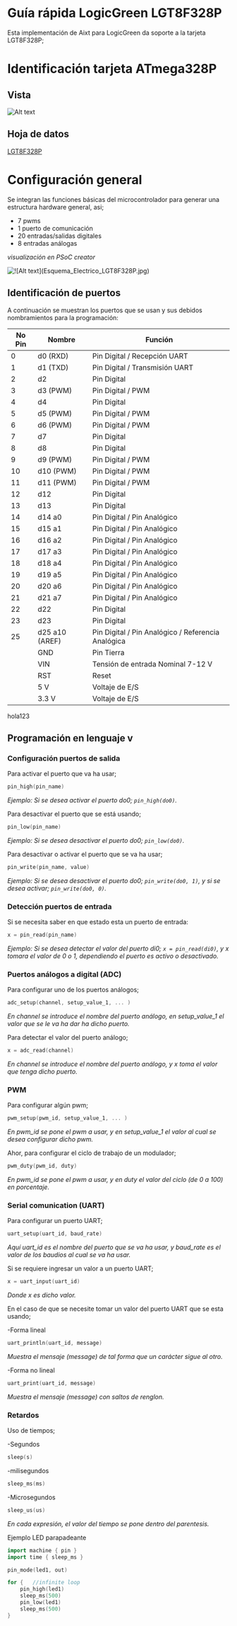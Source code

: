 # Guía rápida LogicGreen LGT8F328P
Esta implementación de Aixt para LogicGreen da soporte a la tarjeta LGT8F328P; 


# Identificación tarjeta ATmega328P

## Vista
![Alt text](Imagenes/LGT8F328P/LGT8F328P.jpg)

## Hoja de datos
[LGT8F328P](https://wolles-elektronikkiste.de/en/lgt8f328p-lqfp32-boards)




# Configuración general

Se integran las funciones básicas del microcontrolador para generar una estructura hardware general, asi;

- 7 pwms
- 1 puerto de comunicación
- 20 entradas/salidas digitales 
- 8 entradas análogas

*visualización en PSoC creator*

![!\[Alt text\](Esquema_Electrico_LGT8F328P.jpg)](Imagenes/LGT8F328P/Esquema_Electrico_LGT8F328P.jpg)

## Identificación de puertos
A continuación se muestran los puertos que se usan y sus debidos nombramientos para la programación: 

No Pin| Nombre |Función  |
----|----------|--------------|
0   |d0   (RXD) |Pin Digital / Recepción UART|
1   |d1   (TXD) |Pin Digital / Transmisión UART| 
2   |d2      |Pin Digital| 
3   |d3   (PWM) |Pin Digital / PWM|
4   |d4      |Pin Digital|
5   |d5   (PWM)  |Pin Digital / PWM|
6   |d6   (PWM)  |Pin Digital / PWM|
7   |d7      |Pin Digital|
8   |d8      |Pin Digital|
9   |d9   (PWM) |Pin Digital / PWM|
10  |d10  (PWM) |Pin Digital / PWM|
11  |d11  (PWM) |Pin Digital / PWM|
12  |d12       |Pin Digital|
13  |d13       |Pin Digital|
14  |d14   a0  |Pin Digital / Pin Analógico|
15  |d15   a1  |Pin Digital / Pin Analógico|
16  |d16   a2  |Pin Digital / Pin Analógico|
17  |d17   a3  |Pin Digital / Pin Analógico|
18  |d18   a4  |Pin Digital / Pin Analógico|
19  |d19   a5  |Pin Digital / Pin Analógico|
20  |d20   a6  |Pin Digital / Pin Analógico|
21  |d21   a7  |Pin Digital / Pin Analógico|
22  |d22       |Pin Digital|
23  |d23       |Pin Digital|
25  |d25   a10   (AREF) |Pin Digital / Pin Analógico / Referencia Analógica|
    |GND      |Pin Tierra|
    |VIN  |Tensión de entrada Nominal 7-12 V|
    |RST  |Reset|
    |5 V   |Voltaje de E/S|
    |3.3 V |Voltaje de E/S|




hola123

## Programación en lenguaje v

### Configuración puertos de salida

Para activar el puerto que va ha usar;
```go
pin_high(pin_name)
```
*Ejemplo: Si se desea activar el puerto do0;  `pin_high(do0)`.*

Para desactivar el puerto que se está usando;
```go
pin_low(pin_name)
```
*Ejemplo: Si se desea desactivar el puerto do0;  `pin_low(do0)`.*

Para desactivar o activar el puerto que se va ha usar;

```go
pin_write(pin_name, value)
```
*Ejemplo: Si se desea desactivar el puerto do0;  `pin_write(do0, 1)`, y si se desea activar;  `pin_write(do0, 0)`.*

### Detección puertos de entrada

Si se necesita saber en que estado esta un puerto de entrada:
```go
x = pin_read(pin_name)
```

*Ejemplo: Si se desea detectar el valor del puerto di0; `x = pin_read(di0)`, y x tomara el valor de 0 o 1, dependiendo el puerto es activo o desactivado.*

### Puertos análogos a digital (ADC)

Para configurar uno de los puertos análogos;
```go
adc_setup(channel, setup_value_1, ... )
```
*En channel se introduce el nombre del puerto análogo, en setup_value_1 el valor que se le va ha dar ha dicho puerto.*

Para detectar el valor del puerto análogo;
```go
x = adc_read(channel)
```
*En channel se introduce el nombre del puerto análogo, y x toma el valor que tenga dicho puerto.*

### PWM

Para configurar algún pwm;
```go
pwm_setup(pwm_id, setup_value_1, ... )
```
*En pwm_id se pone el pwm a usar,  y en setup_value_1 el valor al cual se desea configurar dicho pwm.*


Ahor, para configurar el ciclo de trabajo de un modulador;
```go
pwm_duty(pwm_id, duty)
```
*En pwm_id se pone el pwm a usar,  y en duty el valor del ciclo (de 0 a 100) en porcentaje.*

### Serial comunication (UART)

Para configurar un puerto UART;
```go
uart_setup(uart_id, baud_rate)
```
*Aquí uart_id es el nombre del puerto que se va ha usar, y baud_rate es el valor de los baudios al cual se va ha usar.*

Si se requiere ingresar un valor a un puerto UART;
```go
x = uart_input(uart_id)
```
*Donde x es dicho valor.*

En el caso de que se necesite tomar un valor del puerto UART que se esta usando;

-Forma lineal
```go
uart_println(uart_id, message)
```
*Muestra el mensaje (message) de tal forma que un carácter sigue al otro.*

-Forma no lineal
```go
uart_print(uart_id, message)
```
*Muestra el mensaje (message) con saltos de renglon.*

### Retardos

Uso de tiempos;

-Segundos
```go
sleep(s)
```
-milisegundos

```go
sleep_ms(ms)
```


-Microsegundos

```go
sleep_us(us)
```
*En cada expresión, el valor del tiempo se pone dentro del parentesis.*

Ejemplo LED parapadeante

```go
import machine { pin }
import time { sleep_ms }

pin_mode(led1, out)

for {   //infinite loop
    pin_high(led1)
    sleep_ms(500)
    pin_low(led1)
    sleep_ms(500)
}
```
